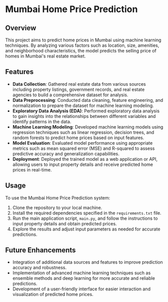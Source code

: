 

# Mumbai Home Price Prediction

## Overview
This project aims to predict home prices in Mumbai using machine learning techniques. By analyzing various factors such as location, size, amenities, and neighborhood characteristics, the model predicts the selling price of homes in Mumbai's real estate market.

## Features
- **Data Collection**: Gathered real estate data from various sources including property listings, government records, and real estate agencies to build a comprehensive dataset for analysis.
- **Data Preprocessing**: Conducted data cleaning, feature engineering, and normalization to prepare the dataset for machine learning modeling.
- **Exploratory Data Analysis (EDA)**: Performed exploratory data analysis to gain insights into the relationships between different variables and identify patterns in the data.
- **Machine Learning Modeling**: Developed machine learning models using regression techniques such as linear regression, decision trees, and random forests to predict home prices based on input features.
- **Model Evaluation**: Evaluated model performance using appropriate metrics such as mean squared error (MSE) and R-squared to assess predictive accuracy and generalization capabilities.
- **Deployment**: Deployed the trained model as a web application or API, allowing users to input property details and receive predicted home prices in real-time.

## Usage
To use the Mumbai Home Price Prediction system:
1. Clone the repository to your local machine.
2. Install the required dependencies specified in the `requirements.txt` file.
3. Run the main application script, `main.py`, and follow the instructions to input property details and obtain predicted prices.
4. Explore the results and adjust input parameters as needed for accurate predictions.

## Future Enhancements
- Integration of additional data sources and features to improve prediction accuracy and robustness.
- Implementation of advanced machine learning techniques such as ensemble methods and deep learning for more accurate and reliable predictions.
- Development of a user-friendly interface for easier interaction and visualization of predicted home prices.

